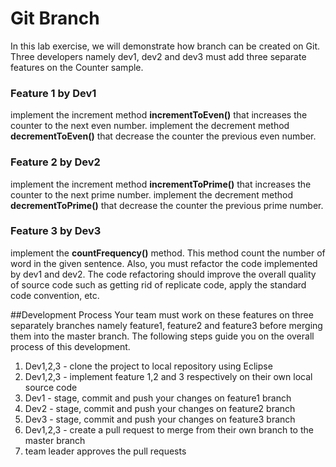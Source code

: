 Git Branch
======================
In this lab exercise, we will demonstrate how branch can be created on Git. Three developers namely dev1, dev2 and dev3 must add three separate features on the Counter sample.  

### Feature 1 by Dev1 
implement the increment method **incrementToEven()** that increases the counter to the next even number. implement the decrement method **decrementToEven()** that decrease the counter the previous even number.

### Feature 2 by Dev2
implement the increment method **incrementToPrime()** that increases the counter to the next prime number. implement the decrement method **decrementToPrime()** that decrease the counter the previous prime number.

### Feature 3 by Dev3
implement the **countFrequency()** method. This method count the number of word in the given sentence. Also, you must refactor the code implemented by dev1 and dev2. The code refactoring should improve the overall quality of source code such as getting rid of replicate code, apply the standard code convention, etc.

##Development Process
Your team must work on these features on three separately branches namely feature1, feature2 and feature3 before merging them into the master branch. The following steps guide you on the overall process of this development.

<ol>
  <li>Dev1,2,3 - clone the project to local repository using Eclipse</li>
  <li>Dev1,2,3 - implement feature 1,2 and 3 respectively on their own local source code</li>
  <li>Dev1 - stage, commit and push your changes on feature1 branch</li>
  <li>Dev2 - stage, commit and push your changes on feature2 branch</li>
  <li>Dev3 - stage, commit and push your changes on feature3 branch</li>
  <li>Dev1,2,3 - create a pull request to merge from their own branch to the master branch</li>
  <li>team leader approves the pull requests</li>
</ol>

